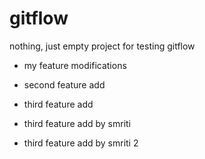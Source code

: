# gitflow
nothing, just empty project for testing gitflow

- my feature modifications

- second feature add

- third feature add

- third feature add by smriti

- third feature add by smriti 2
